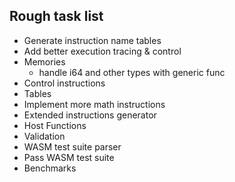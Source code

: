 ## Rough task list

* Generate instruction name tables
* Add better execution tracing & control
* Memories 
  * handle i64 and other types with generic func
* Control instructions
* Tables
* Implement more math instructions
* Extended instructions generator
* Host Functions
* Validation
* WASM test suite parser
* Pass WASM test suite
* Benchmarks


